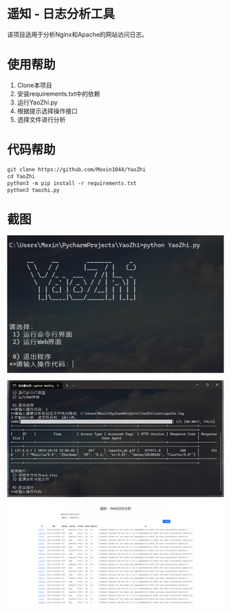 # 遥知 - 日志分析工具
该项目适用于分析Nginx和Apache的网站访问日志。

# 使用帮助
1. Clone本项目
2. 安装requirements.txt中的依赖
3. 运行YaoZhi.py
4. 根据提示选择操作接口
5. 选择文件进行分析
# 代码帮助
```shell
git clone https://github.com/Moxin1044/YaoZhi
cd YaoZhi
python3 -m pip install -r requirements.txt
python3 Yaozhi.py
```
# 截图

![](document/img/README/image-20240409234909479.png)

![](document/img/README/image-20240409234946886.png)

![](document/img/README/image-20240409235016680.png)